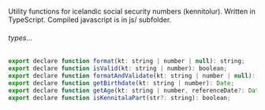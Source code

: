 Utility functions for icelandic social security numbers (kennitolur).
Written in TypeScript. Compiled javascript is in js/ subfolder.

###### types...
```javascript
export declare function format(kt: string | number | null): string;
export declare function isValid(kt: string | number): boolean;
export declare function formatAndValidate(kt: string | number | null): string;
export declare function getBirthdate(kt: string | number): Date;
export declare function getAge(kt: string | number, referenceDate?: Date): number;
export declare function isKennitalaPart(str?: string): boolean;
```
